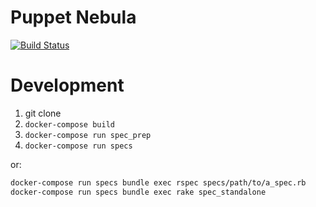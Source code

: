 Puppet Nebula
=============

[![Build Status][status-image]][travis]

[travis]:       https://travis-ci.org/mlibrary/nebula
[status-image]: https://travis-ci.org/mlibrary/nebula.svg?branch=master

# Development

1. git clone
2. `docker-compose build`
3. `docker-compose run spec_prep`
4. `docker-compose run specs`

or:

```bash
docker-compose run specs bundle exec rspec specs/path/to/a_spec.rb
docker-compose run specs bundle exec rake spec_standalone
```
